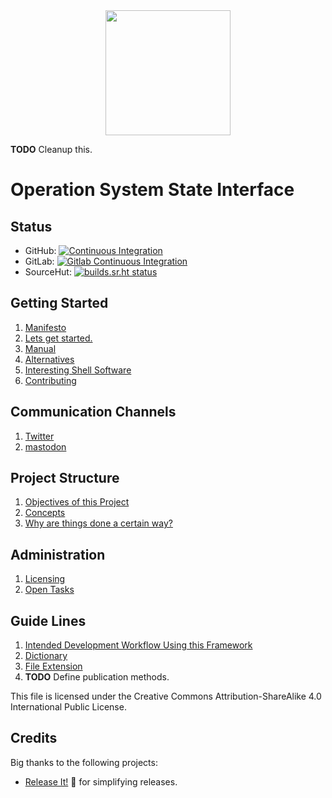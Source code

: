 <div align="center">
	<img src="http://splitcells.net/net/splitcells/martins/avots/website/images/license.standard/bird_s.banner.jpg" width="200">
	</div>

**TODO** Cleanup this.

# Operation System State Interface

## Status

* GitHub: [![Continuous Integration](https://github.com/www-splitcells-net/net.splitcells.network/workflows/Continous%20Integration/badge.svg)](https://github.com/www-splitcells-net/net.splitcells.network/actions)
* GitLab: [![Gitlab Continuous Integration](https://gitlab.com/splitcells-net/net.splitcells.network/badges/master/pipeline.svg)](https://gitlab.com/splitcells-net/net.splitcells.network/-/pipelines)
* SourceHut: [![builds.sr.ht status](https://builds.sr.ht/~splitcells-net/net.splitcells.svg)](https://builds.sr.ht/~splitcells-net)

## Getting Started
1. [Manifesto](src/main/md/net/splitcells/os/state/interface/manifesto.md)
1. [Lets get started.](src/main/md/net/splitcells/os/state/interface/manual/setup.md)
1. [Manual](src/main/md/net/splitcells/os/state/interface/manual.md)
1. [Alternatives](src/main/md/net/splitcells/os/state/interface/alternatives.md)
1. [Interesting Shell Software](src/main/md/net/splitcells/os/state/interface/shell.software.md)
1. [Contributing](src/main/md/net/splitcells/os/state/interface/process/contribute.md)

## Communication Channels
1. [Twitter](https://twitter.com/splitcells)
1. [mastodon](https://mastodon.host/@splitcells)

## Project Structure
1. [Objectives of this Project](src/main/md/net/splitcells/os/state/interface/objectives.md)
1. [Concepts](src/main/md/net/splitcells/os/state/interface/concept.md)
1. [Why are things done a certain way?](src/main/md/net/splitcells/os/state/interface/reasoning.md)

## Administration
1. [Licensing](src/main/md/net/splitcells/os/state/interface/licensing.md)
1. [Open Tasks](src/main/md/net/splitcells/os/state/interface/tasks.md)

## Guide Lines
1. [Intended Development Workflow Using this Framework](src/main/md/net/splitcells/os/state/interface/process/development.workflow.md)
1. [Dictionary](src/main/md/net/splitcells/os/state/interface/guide.lines/dictionary.md)
1. [File Extension](src/main/md/net/splitcells/os/state/interface/guide.lines/file.extensions.md)
1. __TODO__ Define publication methods.

This file is licensed under the Creative Commons Attribution-ShareAlike 4.0 International Public License.

## Credits

Big thanks to the following projects:
* [Release It!](https://github.com/release-it/release-it) 🚀 for simplifying releases.

